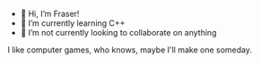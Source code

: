 - 👋 Hi, I’m Fraser!
- 🌱 I’m currently learning C++
- 💞️ I’m not currently looking to collaborate on anything

I like computer games, who knows, maybe I'll make one someday.
